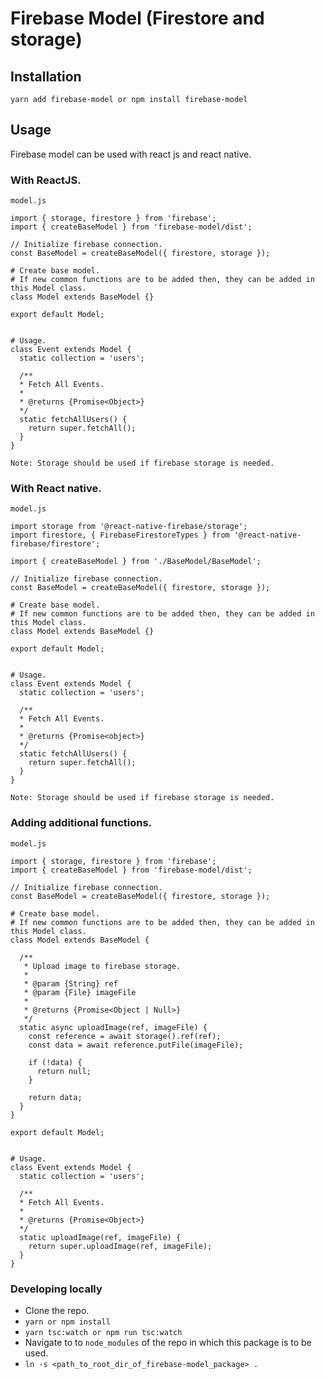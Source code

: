 # Firebase Model (Firestore and storage)

## Installation

```
yarn add firebase-model or npm install firebase-model
```

## Usage

 Firebase model can be used with react js and react native.
### With ReactJS.
```
model.js

import { storage, firestore } from 'firebase';
import { createBaseModel } from 'firebase-model/dist';

// Initialize firebase connection.
const BaseModel = createBaseModel({ firestore, storage });

# Create base model.
# If new common functions are to be added then, they can be added in this Model class.
class Model extends BaseModel {}

export default Model;


# Usage.
class Event extends Model {
  static collection = 'users';

  /**
  * Fetch All Events.
  *
  * @returns {Promise<Object>}
  */
  static fetchAllUsers() {
    return super.fetchAll();
  }
}
```
`Note: Storage should be used if firebase storage is needed.`

### With React native.
```
model.js

import storage from '@react-native-firebase/storage';
import firestore, { FirebaseFirestoreTypes } from '@react-native-firebase/firestore';

import { createBaseModel } from './BaseModel/BaseModel';

// Initialize firebase connection.
const BaseModel = createBaseModel({ firestore, storage });

# Create base model.
# If new common functions are to be added then, they can be added in this Model class.
class Model extends BaseModel {}

export default Model;


# Usage.
class Event extends Model {
  static collection = 'users';

  /**
  * Fetch All Events.
  *
  * @returns {Promise<object>}
  */
  static fetchAllUsers() {
    return super.fetchAll();
  }
}
```
`Note: Storage should be used if firebase storage is needed.`

### Adding additional functions.

```
model.js

import { storage, firestore } from 'firebase';
import { createBaseModel } from 'firebase-model/dist';

// Initialize firebase connection.
const BaseModel = createBaseModel({ firestore, storage });

# Create base model.
# If new common functions are to be added then, they can be added in this Model class.
class Model extends BaseModel {
  
  /**
   * Upload image to firebase storage.
   *
   * @param {String} ref
   * @param {File} imageFile
   *
   * @returns {Promise<Object | Null>}
   */
  static async uploadImage(ref, imageFile) {
    const reference = await storage().ref(ref);
    const data = await reference.putFile(imageFile);

    if (!data) {
      return null;
    }

    return data;
  }
}

export default Model;


# Usage.
class Event extends Model {
  static collection = 'users';

  /**
  * Fetch All Events.
  *
  * @returns {Promise<Object>}
  */
  static uploadImage(ref, imageFile) {
    return super.uploadImage(ref, imageFile);
  }
}
```

### Developing locally
- Clone the repo.
- `yarn or npm install`
- `yarn tsc:watch or npm run tsc:watch`
- Navigate to to `node_modules` of the repo in which this package is to be used.
- `ln -s <path_to_root_dir_of_firebase-model_package> .`